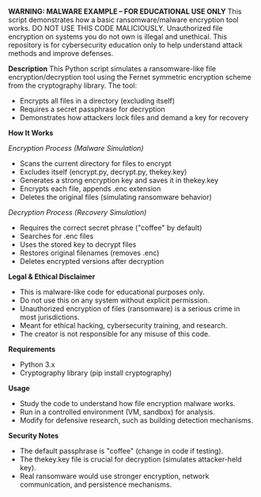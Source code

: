 **WARNING: MALWARE EXAMPLE – FOR EDUCATIONAL USE ONLY**
This script demonstrates how a basic ransomware/malware encryption tool works. DO NOT USE THIS CODE MALICIOUSLY. Unauthorized file encryption on systems you do not own is illegal and unethical. This repository is for cybersecurity education only to help understand attack methods and improve defenses.

**Description**
This Python script simulates a ransomware-like file encryption/decryption tool using the Fernet symmetric encryption scheme from the cryptography library.
The tool:
- Encrypts all files in a directory (excluding itself)
- Requires a secret passphrase for decryption
- Demonstrates how attackers lock files and demand a key for recovery

**How It Works**

*Encryption Process (Malware Simulation)*
- Scans the current directory for files to encrypt
- Excludes itself (encrypt.py, decrypt.py, thekey.key)
- Generates a strong encryption key and saves it in thekey.key
- Encrypts each file, appends .enc extension
- Deletes the original files (simulating ransomware behavior)

*Decryption Process (Recovery Simulation)*
- Requires the correct secret phrase ("coffee" by default)
- Searches for .enc files
- Uses the stored key to decrypt files
- Restores original filenames (removes .enc)
- Deletes encrypted versions after decryption

**Legal & Ethical Disclaimer**
- This is malware-like code for educational purposes only.
- Do not use this on any system without explicit permission.
- Unauthorized encryption of files (ransomware) is a serious crime in most jurisdictions.
- Meant for ethical hacking, cybersecurity training, and research.
- The creator is not responsible for any misuse of this code.

**Requirements**
- Python 3.x
- Cryptography library (pip install cryptography)

**Usage**
- Study the code to understand how file encryption malware works.
- Run in a controlled environment (VM, sandbox) for analysis.
- Modify for defensive research, such as building detection mechanisms.

**Security Notes**
- The default passphrase is "coffee" (change in code if testing).
- The thekey.key file is crucial for decryption (simulates attacker-held key).
- Real ransomware would use stronger encryption, network communication, and persistence mechanisms.
